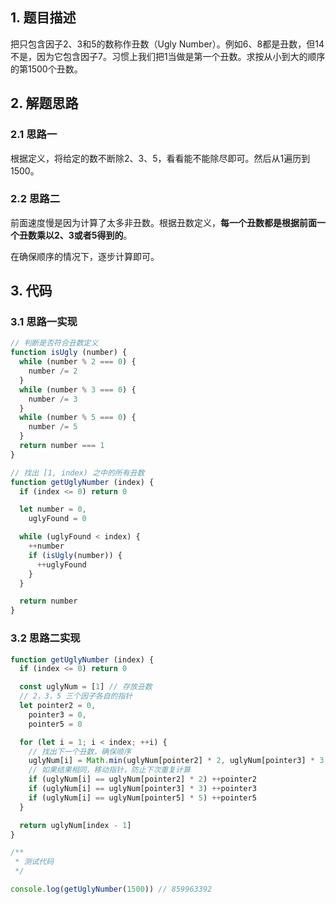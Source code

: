 ## 1. 题目描述

把只包含因子2、3和5的数称作丑数（Ugly Number）。例如6、8都是丑数，但14不是，因为它包含因子7。习惯上我们把1当做是第一个丑数。求按从小到大的顺序的第1500个丑数。

## 2. 解题思路

### 2.1 思路一

根据定义，将给定的数不断除2、3、5，看看能不能除尽即可。然后从1遍历到1500。

### 2.2 思路二

前面速度慢是因为计算了太多非丑数。根据丑数定义，**每一个丑数都是根据前面一个丑数乘以2、3或者5得到的**。

在确保顺序的情况下，逐步计算即可。

## 3. 代码

### 3.1 思路一实现

```javascript
// 判断是否符合丑数定义
function isUgly (number) {
  while (number % 2 === 0) {
    number /= 2
  }
  while (number % 3 === 0) {
    number /= 3
  }
  while (number % 5 === 0) {
    number /= 5
  }
  return number === 1
}

// 找出 [1, index) 之中的所有丑数
function getUglyNumber (index) {
  if (index <= 0) return 0

  let number = 0,
    uglyFound = 0

  while (uglyFound < index) {
    ++number
    if (isUgly(number)) {
      ++uglyFound
    }
  }

  return number
}
```

### 3.2 思路二实现

```javascript
function getUglyNumber (index) {
  if (index <= 0) return 0

  const uglyNum = [1] // 存放丑数
  // 2，3，5 三个因子各自的指针
  let pointer2 = 0,
    pointer3 = 0,
    pointer5 = 0

  for (let i = 1; i < index; ++i) {
    // 找出下一个丑数，确保顺序
    uglyNum[i] = Math.min(uglyNum[pointer2] * 2, uglyNum[pointer3] * 3, uglyNum[pointer5] * 5)
    // 如果结果相同，移动指针，防止下次重复计算
    if (uglyNum[i] == uglyNum[pointer2] * 2) ++pointer2
    if (uglyNum[i] == uglyNum[pointer3] * 3) ++pointer3
    if (uglyNum[i] == uglyNum[pointer5] * 5) ++pointer5
  }

  return uglyNum[index - 1]
}

/**
 * 测试代码
 */

console.log(getUglyNumber(1500)) // 859963392
```